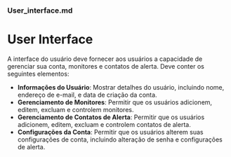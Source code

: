 ### User_interface.md


# User Interface

A interface do usuário deve fornecer aos usuários a capacidade de gerenciar sua conta, monitores e contatos de alerta. Deve conter os seguintes elementos:

- **Informações do Usuário**: Mostrar detalhes do usuário, incluindo nome, endereço de e-mail, e data de criação da conta.
- **Gerenciamento de Monitores**: Permitir que os usuários adicionem, editem, excluam e controlem monitores.
- **Gerenciamento de Contatos de Alerta**: Permitir que os usuários adicionem, editem, excluam e controlem contatos de alerta.
- **Configurações da Conta**: Permitir que os usuários alterem suas configurações de conta, incluindo alteração de senha e configurações de alerta.
